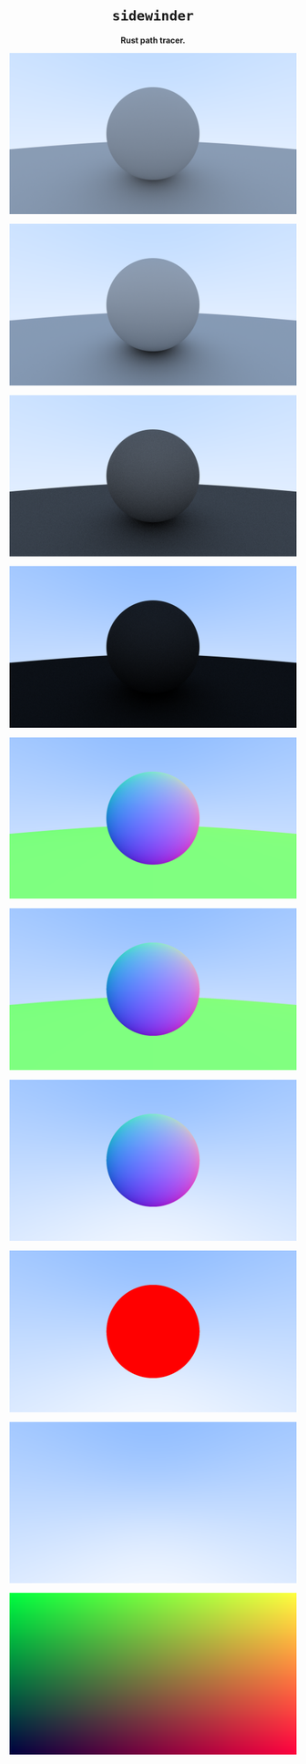 <div align="center">
  <h1><code>sidewinder</code></h1>
  <p><strong>Rust path tracer.</strong></p>
</div>

![Lambertian reflection](./img/8.5.png)

![Fix shadow acne](./img/8.4.png)

![Gamma correction](./img/8.3.png)

![Diffuse materials](./img/8.2.png)

![Antialias](./img/7.2.png)

![Add multiple objects to the scene](./img/6.7.png)

![Add a surface normal to the sphere](./img/6.1.png)

![Add a sphere object to the scene](./img/5.2.png)

![Send rays into a scene](./img/4.2.png)

![PPM image](./img/2.2.png)
